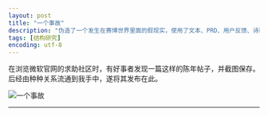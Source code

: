 ```yaml
---
layout: post
title: "一个事故"
description: "伪造了一个发生在赛博世界里面的假现实，使用了文本、PRD、用户反馈、诗歌、日记、似是而非、占卜、错乱的时间、自己指向自己、人工智能、反复嵌套的结构等材料。"
tags: [结构研究]
encoding: utf-8
---
```


在浏览微软官网的求助社区时，有好事者发现一篇这样的陈年帖子，并截图保存。后经由种种关系流通到我手中，遂将其发布在此。

![一个事故](/assets/images/shigu.png)

---


